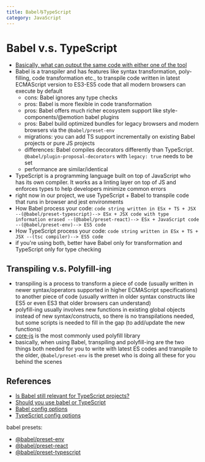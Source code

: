 ```yaml
---
title: Babel与TypeScript
category: JavaScript
---
```


# Babel v.s. TypeScript

* [Basically, what can output the same code with either one of the tool](https://blog.logrocket.com/babel-vs-typescript)
* Babel is a transpiler and has features like syntax transformation, poly-filling, code transformation etc., to transpile code written in latest ECMAScript version to ES3-ES5 code that all modern browsers can execute by default
  * cons: Babel ignores any type checks 
  * pros: Babel is more flexible in code transformation
  * pros: Babel offers much richer ecosystem support like style-components/@emotion babel plugins
  * pros: Babel build optimized bundles for legacy browsers and modern browsers via the `@babel/preset-env`
  * migrations: you can add TS support incrementally on existing Babel projects or pure JS projects
  * differences: Babel compiles decorators differently than TypeScript. `@babel/plugin-proposal-decorators` with `legacy: true` needs to be set
  * performance are similar/identical
* TypeScript is a programming language built on top of JavaScript who has its own compiler. It works as a linting layer on top of JS and enforces types to help developers minimize common errors 
* right now in our project, we use TypeScript + Babel to transpile code that runs in browser and jest environments
* How Babel process your code: `code string written in ESx + TS + JSX --(@babel/preset-typescript)--> ESx + JSX code with type information erased --(@babel/preset-react)--> ESx + JavaScript code --(@babel/preset-env)--> ES5 code`
* How TypeScript process your code: `code string written in ESx + TS + JSX --(tsc compiler)--> ES5 code`
* if you're using both, better have Babel only for transformation and TypeScript only for type checking

## Transpiling v.s. Polyfill-ing 

* transpiling is a process to transform a piece of code (usually written in newer syntax/operators supported in higher ECMAScript specifications) to another piece of code (usually written in older syntax constructs like ES5 or even ES3 that older browsers can understand)
* polyfill-ing usually involves new functions in existing global objects instead of new syntax/constructs, so there is no transpilations needed, but some scripts is needed to fill in the gap (to add/update the new functions)
* [core-js](https://github.com/zloirock/core-js#index) is the most commonly used polyfill library
* basically, when using Babel, transpiling and polyfill-ing are the two things both needed for you to write with latest ES codes and transpile to the older, `@babel/preset-env` is the preset who is doing all these for you behind the scenes

## References

* [Is Babel still relevant for TypeScript projects?](https://dev.to/mbeaudru/is-babel-still-relevant-for-typescript-projects-36a7)
* [Should you use babel or TypeScript](https://www.typescriptlang.org/docs/handbook/babel-with-typescript.html)
* [Babel config options](https://babeljs.io/docs/en/options)
* [TypeScript config options](https://typescriptlang.org/tsconfig)

babel presets:

* [@babel/preset-env](https://babeljs.io/docs/en/babel-preset-env)
* [@babel/preset-react](https://babeljs.io/docs/en/babel-preset-react)
* [@babel/preset-typescript](https://babeljs.io/docs/en/babel-preset-typescript)

